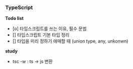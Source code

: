 <h3>TypeScript</h3>

<b>Todo list</b>

- [o] 타입스크립트를 쓰는 이유, 필수 문법
- [] 타입스크립트 기본 타입 정리
- [] 타입을 미리 정하기 애매할 때 (union type, any, unkonwn)

<b>study</b>

- tsc -w : ts -> js 변환
